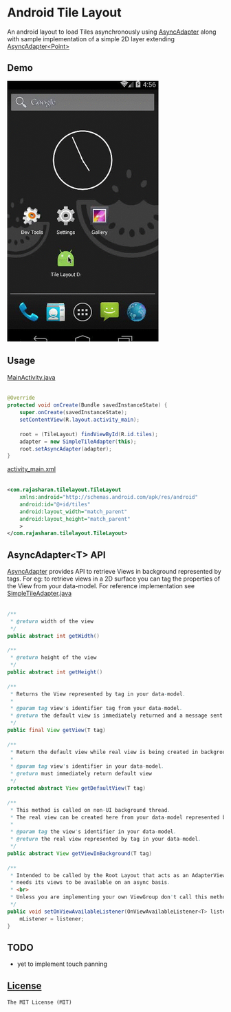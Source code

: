 # Android Tile Layout
An android layout to load Tiles asynchronously using [AsyncAdapter](/library/src/main/java/com/rajasharan/tilelayout/adapters/api/AsyncAdapter.java) along with sample implementation of a simple 2D layer extending [AsyncAdapter&lt;Point&gt;](/library/src/main/java/com/rajasharan/tilelayout/adapters/SimpleTileAdapter.java)

## Demo
![](/screencast.gif)

## Usage
[MainActivity.java](/demo/src/main/java/com/rajasharan/demo/MainActivity.java)
```java

@Override
protected void onCreate(Bundle savedInstanceState) {
    super.onCreate(savedInstanceState);
    setContentView(R.layout.activity_main);

    root = (TileLayout) findViewById(R.id.tiles);
    adapter = new SimpleTileAdapter(this);
    root.setAsyncAdapter(adapter);
}
```

[activity_main.xml](/demo/src/main/res/layout/activity_main.xml)
```xml

<com.rajasharan.tilelayout.TileLayout
    xmlns:android="http://schemas.android.com/apk/res/android"
    android:id="@+id/tiles"
    android:layout_width="match_parent"
    android:layout_height="match_parent"
    >
</com.rajasharan.tilelayout.TileLayout>
```

## AsyncAdapter&lt;T&gt; API
[AsyncAdapter](/library/src/main/java/com/rajasharan/tilelayout/adapters/api/AsyncAdapter.java)
provides API to retrieve Views in background represented by tags.
For eg: to retrieve views in a 2D surface you can tag the properties of the View from your data-model.
For reference implementation see [SimpleTileAdapter.java](/library/src/main/java/com/rajasharan/tilelayout/adapters/SimpleTileAdapter.java)
```java

/**
 * @return width of the view
 */
public abstract int getWidth()

/**
 * @return height of the view
 */
public abstract int getHeight()

/**
 * Returns the View represented by tag in your data-model.
 *
 * @param tag view's identifier tag from your data-model.
 * @return the default view is immediately returned and a message sent to Adapter-Thread to work on real view
 */
public final View getView(T tag)

/**
 * Return the default view while real view is being created in background.
 *
 * @param tag view's identifier in your data-model.
 * @return must immediately return default view
 */
protected abstract View getDefaultView(T tag)

/**
 * This method is called on non-UI background thread.
 * The real view can be created here from your data-model represented by tag.
 *
 * @param tag the view's identifier in your data-model.
 * @return the real view represented by tag in your data-model.
 */
public abstract View getViewInBackground(T tag)

/**
 * Intended to be called by the Root Layout that acts as an AdapterView and
 * needs its views to be available on an async basis.
 * <br>
 * Unless you are implementing your own ViewGroup don't call this method directly.
 */
public void setOnViewAvailableListener(OnViewAvailableListener<T> listener) {
    mListener = listener;
}
```

## TODO
* yet to implement touch panning

## [License](/LICENSE)
    The MIT License (MIT)
